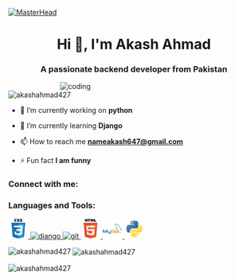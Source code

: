 [![MasterHead](https://acropolium.com/img/articles/find-backend-developers/img01.jpg)](https://www.acropolium.com)

<h1 align="center">Hi 👋, I'm Akash Ahmad</h1>
<h3 align="center">A passionate backend developer from Pakistan</h3>
<img align="right" alt="coding" width="400" src="https://media2.giphy.com/media/v1.Y2lkPTc5MGI3NjExNmMyOTdlOGM2YzgzMmMyMDdkNWMzMGU2YTA0YWI5YjkwODI5MzU2MCZjdD1n/xT9IgzoKnwFNmISR8I/giphy.gif">
<p align="left"> <img src="https://komarev.com/ghpvc/?username=akashahmad427&label=Profile%20views&color=0e75b6&style=flat" alt="akashahmad427" /> </p>

- 🔭 I’m currently working on **python**

- 🌱 I’m currently learning **Django**

- 📫 How to reach me **nameakash647@gmail.com**

- ⚡ Fun fact **I am funny**

<h3 align="left">Connect with me:</h3>
<p align="left">
</p>

<h3 align="left">Languages and Tools:</h3>
<p align="left"> <a href="https://www.w3schools.com/css/" target="_blank" rel="noreferrer"> <img src="https://raw.githubusercontent.com/devicons/devicon/master/icons/css3/css3-original-wordmark.svg" alt="css3" width="40" height="40"/> </a> <a href="https://www.djangoproject.com/" target="_blank" rel="noreferrer"> <img src="https://cdn.worldvectorlogo.com/logos/django.svg" alt="django" width="40" height="40"/> </a> <a href="https://git-scm.com/" target="_blank" rel="noreferrer"> <img src="https://www.vectorlogo.zone/logos/git-scm/git-scm-icon.svg" alt="git" width="40" height="40"/> </a> <a href="https://www.w3.org/html/" target="_blank" rel="noreferrer"> <img src="https://raw.githubusercontent.com/devicons/devicon/master/icons/html5/html5-original-wordmark.svg" alt="html5" width="40" height="40"/> </a> <a href="https://www.mysql.com/" target="_blank" rel="noreferrer"> <img src="https://raw.githubusercontent.com/devicons/devicon/master/icons/mysql/mysql-original-wordmark.svg" alt="mysql" width="40" height="40"/> </a> <a href="https://www.python.org" target="_blank" rel="noreferrer"> <img src="https://raw.githubusercontent.com/devicons/devicon/master/icons/python/python-original.svg" alt="python" width="40" height="40"/> </a> </p>

<p><img align="left" src="https://github-readme-stats.vercel.app/api/top-langs?username=akashahmad427&show_icons=true&locale=en&layout=compact" alt="akashahmad427" /></p>

<p>&nbsp;<img align="center" src="https://github-readme-stats.vercel.app/api?username=akashahmad427&show_icons=true&locale=en" alt="akashahmad427" /></p>

<p><img align="center" src="https://github-readme-streak-stats.herokuapp.com/?user=akashahmad427&" alt="akashahmad427" /></p>
